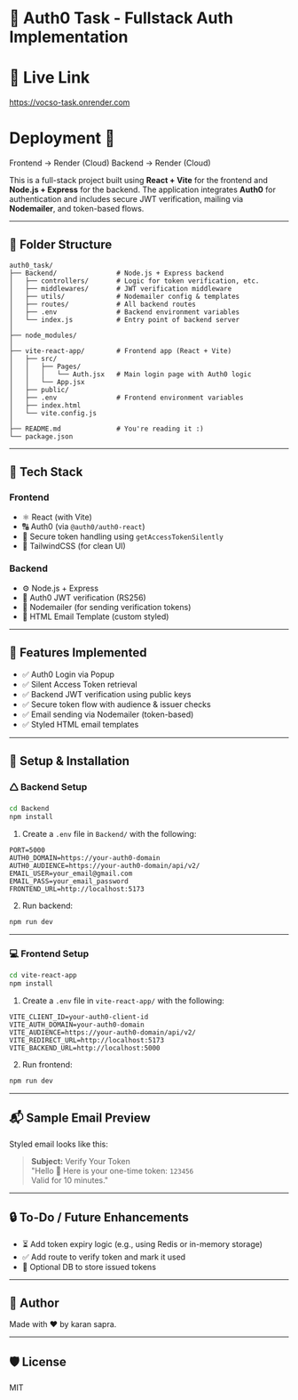 # 🔐 Auth0 Task - Fullstack Auth Implementation

# 🔗 Live Link

https://vocso-task.onrender.com

# Deployment 🚀

Frontend -> Render (Cloud)
Backend -> Render (Cloud)

This is a full-stack project built using **React + Vite** for the frontend and **Node.js + Express** for the backend. The application integrates **Auth0** for authentication and includes secure JWT verification, mailing via **Nodemailer**, and token-based flows.

---

## 📁 Folder Structure

```
auth0_task/
├── Backend/               # Node.js + Express backend
│   ├── controllers/       # Logic for token verification, etc.
│   ├── middlewares/       # JWT verification middleware
│   ├── utils/             # Nodemailer config & templates
│   ├── routes/            # All backend routes
│   ├── .env               # Backend environment variables
│   └── index.js           # Entry point of backend server
│
├── node_modules/
│
├── vite-react-app/        # Frontend app (React + Vite)
│   ├── src/
│   │   ├── Pages/
│   │   │   └── Auth.jsx   # Main login page with Auth0 logic
│   │   └── App.jsx
│   ├── public/
│   ├── .env               # Frontend environment variables
│   ├── index.html
│   └── vite.config.js
│
├── README.md              # You're reading it :)
└── package.json
```

---

## 🚀 Tech Stack

### Frontend
- ⚛️ React (with Vite)
- 🔠 Auth0 (via `@auth0/auth0-react`)
- 🔐 Secure token handling using `getAccessTokenSilently`
- 💅 TailwindCSS (for clean UI)

### Backend
- ⚙️ Node.js + Express
- 🔑 Auth0 JWT verification (RS256)
- 📩 Nodemailer (for sending verification tokens)
- 📄 HTML Email Template (custom styled)

---

## 🧪 Features Implemented

- ✅ Auth0 Login via Popup
- ✅ Silent Access Token retrieval
- ✅ Backend JWT verification using public keys
- ✅ Secure token flow with audience & issuer checks
- ✅ Email sending via Nodemailer (token-based)
- ✅ Styled HTML email templates

---

## 🔧 Setup & Installation

### 🛆 Backend Setup

```bash
cd Backend
npm install
```

1. Create a `.env` file in `Backend/` with the following:

```env
PORT=5000
AUTH0_DOMAIN=https://your-auth0-domain
AUTH0_AUDIENCE=https://your-auth0-domain/api/v2/
EMAIL_USER=your_email@gmail.com
EMAIL_PASS=your_email_password
FRONTEND_URL=http://localhost:5173
```

2. Run backend:
```bash
npm run dev
```

---

### 💻 Frontend Setup

```bash
cd vite-react-app
npm install
```

1. Create a `.env` file in `vite-react-app/` with the following:

```env
VITE_CLIENT_ID=your-auth0-client-id
VITE_AUTH_DOMAIN=your-auth0-domain
VITE_AUDIENCE=https://your-auth0-domain/api/v2/
VITE_REDIRECT_URL=http://localhost:5173
VITE_BACKEND_URL=http://localhost:5000
```

2. Run frontend:
```bash
npm run dev
```

---

## 📬 Sample Email Preview

Styled email looks like this:

> **Subject:** Verify Your Token  
> "Hello 👋 Here is your one-time token: `123456`  
> Valid for 10 minutes."

---

## 🔒 To-Do / Future Enhancements

- ⏳ Add token expiry logic (e.g., using Redis or in-memory storage)
- ✅ Add route to verify token and mark it used
- 📂 Optional DB to store issued tokens

---

## 🙌 Author

Made with ❤️ by karan sapra.

---

## 🛡️ License

MIT

